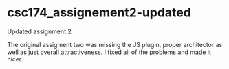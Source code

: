 # csc174_assignement2-updated
Updated assignment 2

The original assigment two was missing the JS plugin, proper architector as well as just overall attractiveness.
I fixed all of the problems and made it nicer. 
